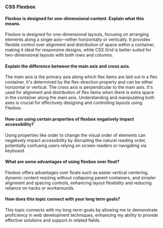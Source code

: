 ### CSS Flexbox
#### Flexbox is designed for one-dimensional content. Explain what this means.

Flexbox is designed for one-dimensional layouts, focusing on arranging elements along a single axis—either horizontally or vertically. It provides flexible control over alignment and distribution of space within a container, making it ideal for responsive designs, while CSS Grid is better suited for two-dimensional layouts with both rows and columns.

#### Explain the difference between the main axis and cross axis.

The main axis is the primary axis along which flex items are laid out in a flex container. It's determined by the flex-direction property and can be either horizontal or vertical. The cross axis is perpendicular to the main axis. It's used for alignment and distribution of flex items when there is extra space in the container along the main axis. Understanding and manipulating both axes is crucial for effectively designing and controlling layouts using Flexbox.

#### How can using certain properties of flexbox negatively impact accessibility?

Using properties like order to change the visual order of elements can negatively impact accessibility by disrupting the natural reading order, potentially confusing users relying on screen readers or navigating via keyboard.

#### What are some advantages of using flexbox over float?

Flexbox offers advantages over floats such as easier vertical centering, dynamic content resizing without collapsing parent containers, and simpler alignment and spacing controls, enhancing layout flexibility and reducing reliance on hacks or workarounds.

#### How does this topic connect with your long term goals?

This topic connects with my long-term goals by allowing me to demonstrate proficiency in web development techniques, enhancing my ability to provide effective solutions and support in related fields.